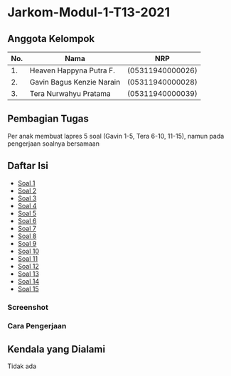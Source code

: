 # Jarkom-Modul-1-T13-2021

## Anggota Kelompok

| No. | Nama | NRP |
| ------ | ------ | ------ |
| 1. | Heaven Happyna Putra F. | (05311940000026) |
| 2. | Gavin Bagus Kenzie Narain | (05311940000028) |
| 3. | Tera Nurwahyu Pratama | (05311940000039) |

## Pembagian Tugas
Per anak membuat lapres 5 soal (Gavin 1-5, Tera 6-10, 11-15), namun pada pengerjaan soalnya bersamaan

## Daftar Isi
* [Soal 1](#soal-1)
* [Soal 2](#soal-2)
* [Soal 3](#soal-3)
* [Soal 4](#soal-4)
* [Soal 5](#soal-5)
* [Soal 6](#soal-6)
* [Soal 7](#soal-7)
* [Soal 8](#soal-8)
* [Soal 9](#soal-9)
* [Soal 10](#soal-10)
* [Soal 11](#soal-11)
* [Soal 12](#soal-12)
* [Soal 13](#soal-13)
* [Soal 14](#soal-14)
* [Soal 15](#soal-15)

### Screenshot
### Cara Pengerjaan

## Kendala yang Dialami
Tidak ada
